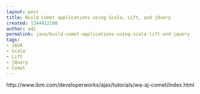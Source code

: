 ```yaml
---
layout: post
title: Build Comet applications using Scala, Lift, and jQuery
created: 1244412100
author: adi
permalink: java/build-comet-applications-using-scala-lift-and-jquery
tags:
- JAVA
- Scala
- Lift
- jQuery
- Comet
---
```

<p>http://www.ibm.com/developerworks/ajax/tutorials/wa-aj-comet/index.html</p>
